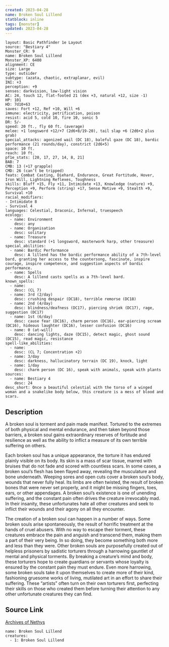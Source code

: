 ```yaml
---
created: 2023-04-28
name: Broken Soul Lillend
statblock: inline
tags: [monster]
updated: 2023-04-28
---
```

```statblock
layout: Basic Pathfinder 1e Layout
source: "Bestiary 4"
Monster_CR: 9
name: Broken Soul Lillend
Monster_XP: 6400
alignment: CE
size: Large
type: outsider
subtype: (azata, chaotic, extraplanar, evil)
INI: +3
perception: +9
senses: darkvision, low-light vision
AC: 24, touch 12, flat-footed 21 (dex +3, natural +12, size -1)
HP: 101
HD: 7d10+63
saves: Fort +12, Ref +10, Will +6
immune: electricity, petrification, poison
resist: acid 5, cold 10, fire 10, sonic 5
DR: 5/-
speed: 20 ft., fly 60 ft. (average)
melee: +1 longsword +12/+7 (2d6+8/19-20), tail slap +6 (2d6+2 plus grab)
special_attacks: agonized wail (DC 18), baleful gaze (DC 18), bardic performance (21 rounds/day), constrict (2d6+5)
space: 10 ft.
reach: 10 ft.
pf1e_stats: [20, 17, 27, 14, 8, 21]
BAB: 7
CMB: 13 (+17 grapple)
CMD: 26 (can’t be tripped)
feats: Combat Casting, Diehard, Endurance, Great Fortitude, Hover, Iron Will, Lightning Reflexes, Toughness
skills: Bluff +15, Fly +11, Intimidate +13, Knowledge (nature) +9, Perception +9, Perform (string) +17, Sense Motive +9, Stealth +9, Survival +10
racial_modifiers:
- Intimidate 8
- Survival 4
languages: Celestial, Draconic, Infernal, truespeech
ecology:
  - name: Environment
    desc: any
  - name: Organisation
    desc: solitary
  - name: Treasure
    desc: standard (+1 longsword, masterwork harp, other treasure)
special_abilities:
  - name: Bardic Performance
    desc: A lillend has the bardic performance ability of a 7th-level bard, granting her access to the countersong, fascinate, inspire courage, inspire competence, and suggestion aspects of bardic performance.
  - name: Spells
    desc: A lillend casts spells as a 7th-level bard.
known_spells:
  - name:
    desc: (CL 7)
  - name: 3rd (2/day)
    desc: crushing despair (DC18), terrible remorse (DC18)
  - name: 2nd (4/day)
    desc: blindness/deafness (DC17), piercing shriek (DC17), rage, suggestion (DC17)
  - name: 1st (6/day)
    desc: cause fear (DC16), charm person (DC16), ear-piercing scream (DC16), hideous laughter (DC16), lesser confusion (DC16)
  - name: 0 (at-will)
    desc: dancing lights, daze (DC15), detect magic, ghost sound (DC15), read magic, resistance
spell-like_abilities:
  - name:
    desc: (CL 7; Concentration +2)
  - name: 3/day
    desc: darkness, hallucinatory terrain (DC 19), knock, light
  - name: 1/day
    desc: charm person (DC 16), speak with animals, speak with plants
sources:
  - name: Bestiary 4
    desc: 24
desc_short: Once a beautiful celestial with the torso of a winged woman and a snakelike body below, this creature is a mess of blood and scars.
```
## Description
A broken soul is torment and pain made manifest. Tortured to the extremes of both physical and mental endurance, and then taken beyond those barriers, a broken soul gains extraordinary reserves of fortitude and resilience as well as the ability to inflict a measure of its own terrible suffering on others.

Each broken soul has a unique appearance, the torture it has endured plainly visible on its body. Its skin is a mass of scar tissue, marred with bruises that do not fade and scored with countless scars. In some cases, a broken soul’s flesh has been flayed away, revealing the musculature and bone underneath. Weeping sores and open cuts cover a broken soul’s body, wounds that never fully heal. Its limbs are often twisted, the result of broken bones that were never set properly, and it might be missing fingers, toes, ears, or other appendages. A broken soul’s existence is one of unending suffering, and the constant pain often drives the creature irrevocably mad. In their insanity, these unfortunates hate all other creatures and seek to inflict their wounds and their agony on all they encounter.

The creation of a broken soul can happen in a number of ways. Some broken souls arise spontaneously, the result of horrific treatment at the hands of cruel abusers. With no way to escape their torment, these creatures embrace the pain and anguish and transcend them, making them a part of their very being. In so doing, they become something both more and less than they were. Other broken souls are purposefully created out of helpless prisoners by sadistic torturers through a harrowing gauntlet of mental and physical torments. By breaking a creature’s mind and body, these torturers hope to create guardians or servants whose loyalty is ensured by the constant pain they must endure. Even more harrowing, some broken souls take it upon themselves to create more of their kind, fashioning gruesome works of living, mutilated art in an effort to share their suffering. These “artists” often turn on their own torturers first, perfecting their skills on those who created them before turning their attention to any other unfortunate creatures they can find.
## Source Link
[Archives of Nethys](https://aonprd.com/MonsterDisplay.aspx?ItemName=Broken%20Soul%20Lillend)
```encounter-table
name: Broken Soul Lillend
creatures:
  - 1: Broken Soul Lillend
```
